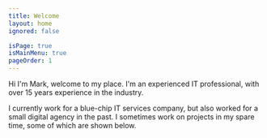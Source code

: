 ```yaml
---
title: Welcome
layout: home
ignored: false

isPage: true
isMainMenu: true
pageOrder: 1
---
```

Hi I'm Mark, welcome to my place. I'm an experienced IT professional, with over 15 years experience in the industry.

I currently work for a blue-chip IT services company, but also worked for a small digital agency in the past. I sometimes work on projects in my spare time, some of which are shown below.